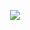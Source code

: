 

<!--
**frankemax/frankemax** is a ✨ _special_ ✨ repository because its `README.md` (this file) appears on your GitHub profile.

Here are some ideas to get you started:

- 🔭 I’m currently working on ...
- 🌱 I’m currently learning ...
- 👯 I’m looking to collaborate on ...
- 🤔 I’m looking for help with ...
- 💬 Ask me about ...
- 📫 How to reach me: ...
- 😄 Pronouns: ...
- ⚡ Fun fact: ...
-->
<p align="center">
  <img src="https://github-readme-stats.vercel.app/api?username=frankemax&count_private=true&show_icons=true&include_all_commits=false&disable_animations=true&title_color=fdcb74&bg_color=0f0b19&border_color=fdcb74&icon_color=53176d&text_color=fdcb74&hide=stars&hide_rank=true" />
</p>
